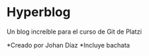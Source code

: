 # Hyperblog
Un blog increíble para el curso de Git de Platzi


*Creado por Johan Díaz
*Incluye bachata

